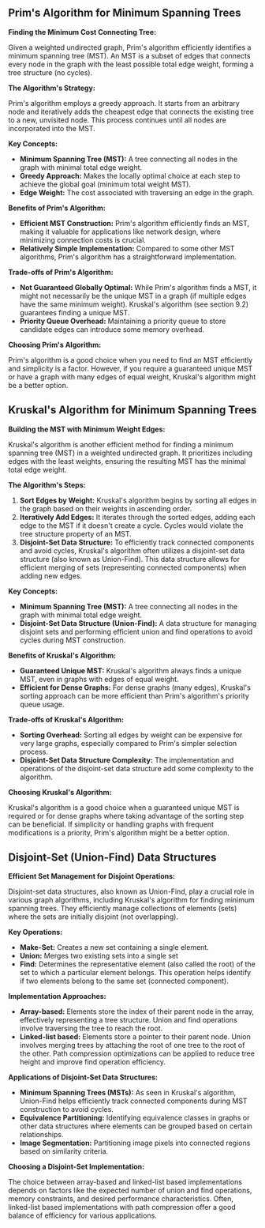 ## Prim's Algorithm for Minimum Spanning Trees

**Finding the Minimum Cost Connecting Tree:**

Given a weighted undirected graph, Prim's algorithm efficiently identifies a
minimum spanning tree (MST). An MST is a subset of edges that connects every
node in the graph with the least possible total edge weight, forming a tree
structure (no cycles).

**The Algorithm's Strategy:**

Prim's algorithm employs a greedy approach. It starts from an arbitrary node and
iteratively adds the cheapest edge that connects the existing tree to a new,
unvisited node. This process continues until all nodes are incorporated into the
MST.

**Key Concepts:**

- **Minimum Spanning Tree (MST):** A tree connecting all nodes in the graph with
  minimal total edge weight.
- **Greedy Approach:** Makes the locally optimal choice at each step to achieve
  the global goal (minimum total weight MST).
- **Edge Weight:** The cost associated with traversing an edge in the graph.

**Benefits of Prim's Algorithm:**

- **Efficient MST Construction:** Prim's algorithm efficiently finds an MST,
  making it valuable for applications like network design, where minimizing
  connection costs is crucial.
- **Relatively Simple Implementation:** Compared to some other MST algorithms,
  Prim's algorithm has a straightforward implementation.

**Trade-offs of Prim's Algorithm:**

- **Not Guaranteed Globally Optimal:** While Prim's algorithm finds a MST, it
  might not necessarily be the unique MST in a graph (if multiple edges have the
  same minimum weight). Kruskal's algorithm (see section 9.2) guarantees finding
  a unique MST.
- **Priority Queue Overhead:** Maintaining a priority queue to store candidate
  edges can introduce some memory overhead.

**Choosing Prim's Algorithm:**

Prim's algorithm is a good choice when you need to find an MST efficiently and
simplicity is a factor. However, if you require a guaranteed unique MST or have
a graph with many edges of equal weight, Kruskal's algorithm might be a better
option.

## Kruskal's Algorithm for Minimum Spanning Trees

**Building the MST with Minimum Weight Edges:**

Kruskal's algorithm is another efficient method for finding a minimum spanning
tree (MST) in a weighted undirected graph. It prioritizes including edges with
the least weights, ensuring the resulting MST has the minimal total edge weight.

**The Algorithm's Steps:**

1. **Sort Edges by Weight:** Kruskal's algorithm begins by sorting all edges in
   the graph based on their weights in ascending order.
2. **Iteratively Add Edges:** It iterates through the sorted edges, adding each
   edge to the MST if it doesn't create a cycle. Cycles would violate the tree
   structure property of an MST.
3. **Disjoint-Set Data Structure:** To efficiently track connected components
   and avoid cycles, Kruskal's algorithm often utilizes a disjoint-set data
   structure (also known as Union-Find). This data structure allows for
   efficient merging of sets (representing connected components) when adding new
   edges.

**Key Concepts:**

- **Minimum Spanning Tree (MST):** A tree connecting all nodes in the graph with
  minimal total edge weight.
- **Disjoint-Set Data Structure (Union-Find):** A data structure for managing
  disjoint sets and performing efficient union and find operations to avoid
  cycles during MST construction.

**Benefits of Kruskal's Algorithm:**

- **Guaranteed Unique MST:** Kruskal's algorithm always finds a unique MST, even
  in graphs with edges of equal weight.
- **Efficient for Dense Graphs:** For dense graphs (many edges), Kruskal's
  sorting approach can be more efficient than Prim's algorithm's priority queue
  usage.

**Trade-offs of Kruskal's Algorithm:**

- **Sorting Overhead:** Sorting all edges by weight can be expensive for very
  large graphs, especially compared to Prim's simpler selection process.
- **Disjoint-Set Data Structure Complexity:** The implementation and operations
  of the disjoint-set data structure add some complexity to the algorithm.

**Choosing Kruskal's Algorithm:**

Kruskal's algorithm is a good choice when a guaranteed unique MST is required or
for dense graphs where taking advantage of the sorting step can be beneficial.
If simplicity or handling graphs with frequent modifications is a priority,
Prim's algorithm might be a better option.

## Disjoint-Set (Union-Find) Data Structures

**Efficient Set Management for Disjoint Operations:**

Disjoint-set data structures, also known as Union-Find, play a crucial role in
various graph algorithms, including Kruskal's algorithm for finding minimum
spanning trees. They efficiently manage collections of elements (sets) where the
sets are initially disjoint (not overlapping).

**Key Operations:**

- **Make-Set:** Creates a new set containing a single element.
- **Union:** Merges two existing sets into a single set
- **Find:** Determines the representative element (also called the root) of the
  set to which a particular element belongs. This operation helps identify if
  two elements belong to the same set (connected component).

**Implementation Approaches:**

- **Array-based:** Elements store the index of their parent node in the array,
  effectively representing a tree structure. Union and find operations involve
  traversing the tree to reach the root.
- **Linked-list based:** Elements store a pointer to their parent node. Union
  involves merging trees by attaching the root of one tree to the root of the
  other. Path compression optimizations can be applied to reduce tree height and
  improve find operation efficiency.

**Applications of Disjoint-Set Data Structures:**

- **Minimum Spanning Trees (MSTs):** As seen in Kruskal's algorithm, Union-Find
  helps efficiently track connected components during MST construction to avoid
  cycles.
- **Equivalence Partitioning:** Identifying equivalence classes in graphs or
  other data structures where elements can be grouped based on certain
  relationships.
- **Image Segmentation:** Partitioning image pixels into connected regions based
  on similarity criteria.

**Choosing a Disjoint-Set Implementation:**

The choice between array-based and linked-list based implementations depends on
factors like the expected number of union and find operations, memory
constraints, and desired performance characteristics. Often, linked-list based
implementations with path compression offer a good balance of efficiency for
various applications.
